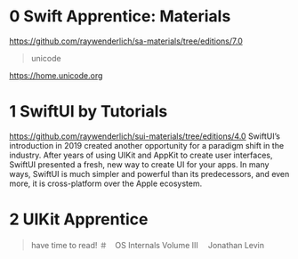 
# 0 Swift Apprentice: Materials
https://github.com/raywenderlich/sa-materials/tree/editions/7.0

>unicode

https://home.unicode.org

# 1 SwiftUI by Tutorials 
https://github.com/raywenderlich/sui-materials/tree/editions/4.0
SwiftUI’s introduction in 2019 created another opportunity for a paradigm shift in the industry. After years of using UIKit and AppKit to create user interfaces, SwiftUI presented a fresh, new way to create UI for your apps. In many ways, SwiftUI is much simpler and powerful than its predecessors, and even more, it is cross-platform over the Apple ecosystem.

# 2 UIKit Apprentice


>have time to read!
＃　OS Internals Volume III　
Jonathan Levin
